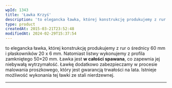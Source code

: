 ```yaml
---
wpId: 1343
title: 'Ławka Krzyś'
description: 'to elegancka ławka, której konstrukcję produkujemy z rur o średnicy 60 mm i płaskowników 20 x 6 mm. Natomiast listwy wykonujemy z profila zamkniętego 50&#215;20 mm. Ławka jest w całości spawana, co zapewnia jej niebywałą wytrzymałość. Ławkę dodatkowo zabezpieczamy w procesie malowania proszkowego, który jest gwarancją trwałości na lata. Istnieje możliwość wykonania tej ławki ze ...'
type: product
createdAt: 2015-03-21T23:52:48
modifiedAt: 2024-02-29T15:37:54
---
```



to elegancka ławka, której konstrukcję produkujemy z rur o średnicy 60 mm i płaskowników 20 x 6 mm. Natomiast listwy wykonujemy z profila zamkniętego 50×20 mm. Ławka jest **w całości spawana**, co zapewnia jej niebywałą wytrzymałość. Ławkę dodatkowo zabezpieczamy w procesie malowania proszkowego, który jest gwarancją trwałości na lata. Istnieje możliwość wykonania tej ławki ze stali nierdzewnej.

* * *